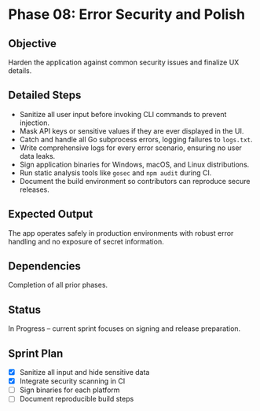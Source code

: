 # Phase 08: Error Security and Polish

## Objective
Harden the application against common security issues and finalize UX details.

## Detailed Steps
- Sanitize all user input before invoking CLI commands to prevent injection.
- Mask API keys or sensitive values if they are ever displayed in the UI.
- Catch and handle all Go subprocess errors, logging failures to `logs.txt`.
- Write comprehensive logs for every error scenario, ensuring no user data leaks.
- Sign application binaries for Windows, macOS, and Linux distributions.
- Run static analysis tools like `gosec` and `npm audit` during CI.
- Document the build environment so contributors can reproduce secure releases.

## Expected Output
The app operates safely in production environments with robust error handling and no exposure of secret information.

## Dependencies
Completion of all prior phases.

## Status
In Progress – current sprint focuses on signing and release preparation.

## Sprint Plan
- [x] Sanitize all input and hide sensitive data
- [x] Integrate security scanning in CI
- [ ] Sign binaries for each platform
- [ ] Document reproducible build steps
